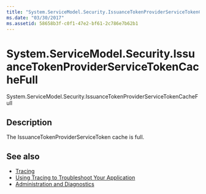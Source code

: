 ```yaml
---
title: "System.ServiceModel.Security.IssuanceTokenProviderServiceTokenCacheFull"
ms.date: "03/30/2017"
ms.assetid: 58658b3f-c0f1-47e2-bf61-2c786e7b62b1
---
```

# System.ServiceModel.Security.IssuanceTokenProviderServiceTokenCacheFull
System.ServiceModel.Security.IssuanceTokenProviderServiceTokenCacheFull  
  
## Description  
 The IssuanceTokenProviderServiceToken cache is full.  
  
## See also

- [Tracing](index.md)
- [Using Tracing to Troubleshoot Your Application](using-tracing-to-troubleshoot-your-application.md)
- [Administration and Diagnostics](../index.md)
